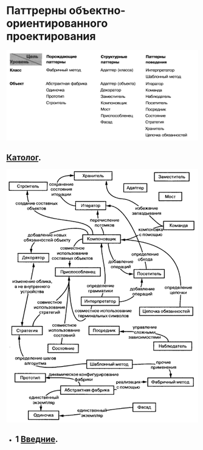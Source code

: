 # Паттрерны объектно-ориентированного проектирования

![](https://github.com/S5477/patterns/blob/main/resourses/patterns.png)

## [Католог](https://github.com/S5477/patterns/blob/main/reports/catalog.md).

![](https://github.com/S5477/patterns/blob/main/resourses/relation.png)

+ ## 1 [Введние](https://github.com/S5477/patterns/blob/main/reports/ch1.md).
